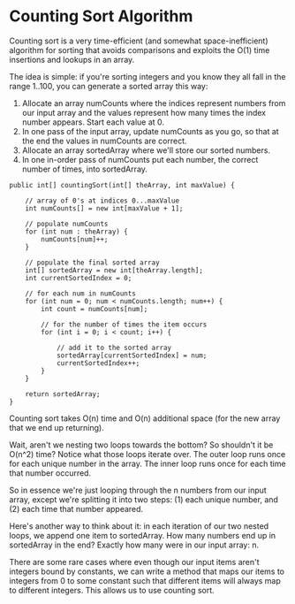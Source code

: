 # Counting Sort Algorithm

Counting sort is a very time-efficient (and somewhat space-inefficient) algorithm for sorting that avoids comparisons 
and exploits the O(1) time insertions and lookups in an array.

The idea is simple: if you're sorting integers and you know they all fall in the range 1..100, you can generate a 
sorted array this way:

1. Allocate an array numCounts where the indices represent numbers from our input array and the values represent how 
many times the index number appears. Start each value at 0.
2. In one pass of the input array, update numCounts as you go, so that at the end the values in numCounts are correct.
3. Allocate an array sortedArray where we'll store our sorted numbers.
4. In one in-order pass of numCounts put each number, the correct number of times, into sortedArray.

```
public int[] countingSort(int[] theArray, int maxValue) {

    // array of 0's at indices 0...maxValue
    int numCounts[] = new int[maxValue + 1];

    // populate numCounts
    for (int num : theArray) {
        numCounts[num]++;
    }

    // populate the final sorted array
    int[] sortedArray = new int[theArray.length];
    int currentSortedIndex = 0;

    // for each num in numCounts
    for (int num = 0; num < numCounts.length; num++) {
        int count = numCounts[num];

        // for the number of times the item occurs
        for (int i = 0; i < count; i++) {

            // add it to the sorted array
            sortedArray[currentSortedIndex] = num;
            currentSortedIndex++;
        }
    }

    return sortedArray;
}
```

Counting sort takes O(n) time and O(n) additional space (for the new array that we end up returning).

Wait, aren't we nesting two loops towards the bottom? So shouldn't it be O(n^2) time? Notice what those loops iterate 
over. The outer loop runs once for each unique number in the array. The inner loop runs once for each time that number 
occurred.

So in essence we're just looping through the n numbers from our input array, except we're splitting it into two steps: 
(1) each unique number, and (2) each time that number appeared.

Here's another way to think about it: in each iteration of our two nested loops, we append one item to sortedArray. How 
many numbers end up in sortedArray in the end? Exactly how many were in our input array: n.

There are some rare cases where even though our input items aren't integers bound by constants, we can write a method 
that maps our items to integers from 0 to some constant such that different items will always map to different 
integers. This allows us to use counting sort.
 
